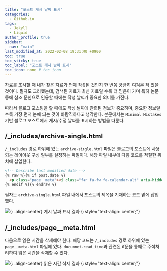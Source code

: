 ```yaml
---
title: "포스트 게시 날짜 표시"
categories:
  - Github.io
tags:
  - Jekyll
  - Liquid
author_profile: true
sidebar:
  nav: "main"
last_modified_at: 2022-02-08 19:31:00 +0900
toc: true
toc_sticky: true
toc_label: "포스트 게시 날짜 표시"
toc_icon: none # toc icon
---
```

자료를 조사할 때 내가 찾은 자료가 언제 작성된 것인지 한 번쯤 궁금히 여겨본 적 있을 것이다. 필자도 그러했는데, 검색된 자료가 최신 자료일 수록 더 믿음이 가며 특히 논문 등에 참조 문헌으로 인용할 때에는 작성 날짜가 중요한 의미를 가진다.

따라서 블로그 포스팅을 할 때에도 작성 날짜에 관련된 정보가 중요하며, 중요한 정보일 수록 가장 먼저 눈에 띄는 것이 바람직하다고 생각한다. 본문에서는 `Minimal Mistakes` 기반 블로그 포스트에서 게시/수정 날짜를 표시하는 방법을 다룬다.

## /_includes/archive-single.html
`/_includes` 경로 하위에 있는 `archive-single.html` 파일은 블로그의 포스트에 사용되는 레이아웃 구성 일부를 설정하는 파일이다. 해당 파일 내부에 다음 코드를 적절한 위치에 삽입한다.

```markdown
<!-- Describe last modified date -->
{% raw %}{% if post.date %}
  <p class="page__meta"><i class="far fa-fw fa-calendar-alt" aria-hidden="true"></i> {{ post.date | date: "%B %d %Y" }}</p>
{% endif %}{% endraw %}
```

필자는 `archive-single.html` 파일 내에서 포스트의 제목을 기재하는 코드 밑에 삽입했다.

![](https://drive.google.com/uc?export=view&id=1h6OL9Dh9-TXEBg1QwfVjWRtFmoCjJs7Y){: .align-center}
게시 날짜 표시 결과
{: style="text-align: center;"}

## /_includes/page__meta.html
다음으로 읽은 시간을 삭제해야 한다. 해당 코드는 `/_includes` 경로 하위에 있는 `page__meta.html` 파일에 있다. `documnet.read_time`과 관련된 if문을 통째로 주석처리하여 읽은 시간을 삭제할 수 있다.

![](https://drive.google.com/uc?export=view&id=1Kd1_UZI97mCmnDMnIhulDpTWqRRCbgiC){: .align-center}
읽은 시간 삭제 결과
{: style="text-align: center;"}